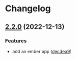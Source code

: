 # Changelog

## [2.2.0](https://github.com/hero-david/release-please-test/compare/v2.1.0...v2.2.0) (2022-12-13)


### Features

* add an ember app ([decdea9](https://github.com/hero-david/release-please-test/commit/decdea9e595a983e600cd16ec85d667b5cfe6a59))
